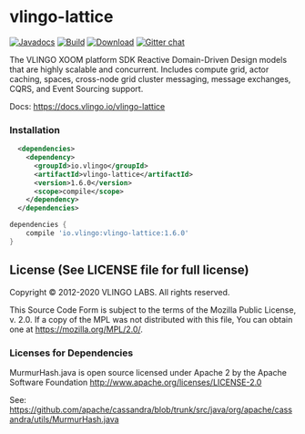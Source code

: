 # vlingo-lattice

[![Javadocs](http://javadoc.io/badge/io.vlingo/vlingo-lattice.svg?color=brightgreen)](http://javadoc.io/doc/io.vlingo/vlingo-lattice) [![Build](https://github.com/vlingo/vlingo-lattice/workflows/Build/badge.svg)](https://github.com/vlingo/vlingo-lattice/actions?query=workflow%3ABuild) [![Download](https://img.shields.io/maven-central/v/io.vlingo/vlingo-lattice?label=maven)](https://search.maven.org/artifact/io.vlingo/vlingo-lattice) [![Gitter chat](https://badges.gitter.im/gitterHQ/gitter.png)](https://gitter.im/vlingo-platform-java/lattice)

The VLINGO XOOM platform SDK Reactive Domain-Driven Design models that are highly scalable and concurrent. Includes compute grid, actor caching, spaces, cross-node grid cluster messaging, message exchanges, CQRS, and Event Sourcing support.

Docs: https://docs.vlingo.io/vlingo-lattice

### Installation

```xml
  <dependencies>
    <dependency>
      <groupId>io.vlingo</groupId>
      <artifactId>vlingo-lattice</artifactId>
      <version>1.6.0</version>
      <scope>compile</scope>
    </dependency>
  </dependencies>
```

```gradle
dependencies {
    compile 'io.vlingo:vlingo-lattice:1.6.0'
}
```

License (See LICENSE file for full license)
-------------------------------------------
Copyright © 2012-2020 VLINGO LABS. All rights reserved.

This Source Code Form is subject to the terms of the
Mozilla Public License, v. 2.0. If a copy of the MPL
was not distributed with this file, You can obtain
one at https://mozilla.org/MPL/2.0/.


### Licenses for Dependencies

MurmurHash.java is open source licensed under Apache 2 by the Apache Software Foundation
http://www.apache.org/licenses/LICENSE-2.0

See: https://github.com/apache/cassandra/blob/trunk/src/java/org/apache/cassandra/utils/MurmurHash.java
